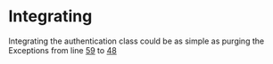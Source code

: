 # Integrating
Integrating the authentication class could be as simple as purging the Exceptions from line [59](https://github.com/0xvsync/Testing-Auth-System/blob/main/AuthenticationSystem.py#L59) to [48](https://github.com/0xvsync/Testing-Auth-System/blob/main/AuthenticationSystem.py#L48)
